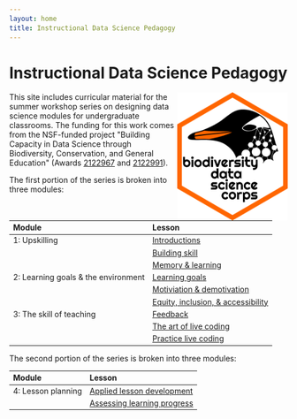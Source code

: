 ```yaml
---
layout: home
title: Instructional Data Science Pedagogy
---
```


# Instructional Data Science Pedagogy

<img align="right" width="200" src="assets/img/bdsc-logo-hex.png" alt="Hexagon with penguin logo for Biodiversity Data Science Corps"/>

This site includes curricular material for the summer workshop series on
designing data science modules for undergraduate classrooms. The funding for
this work comes from the NSF-funded project "Building Capacity in Data
Science through Biodiversity, Conservation, and General Education" (Awards
[2122967](https://www.nsf.gov/awardsearch/showAward?AWD_ID=2122967)
and [2122991](https://www.nsf.gov/awardsearch/showAward?AWD_ID=2122991)).

The first portion of the series is broken into three modules:

| Module | Lesson |
|:-------|:-------|
| 1: Upskilling | [Introductions](1-1-introductions.md) |
| | [Building skill](1-2-building-skill.md) |
| | [Memory & learning](1-3-memory-load.md) |
| 2: Learning goals & the environment | [Learning goals](2-1-learning-goals.md) |
| | [Motiviation & demotivation](2-2-motivation.md) |
| | [Equity, inclusion, & accessibility](2-3-eia.md) |
| 3: The skill of teaching | [Feedback](3-1-feedback.md) |
| | [The art of live coding](3-2-live-coding.md) |
| | [Practice live coding](3-3-practice.md) |

The second portion of the series is broken into three modules:

| Module | Lesson |
|:-------|:-------|
| 4: Lesson planning | [Applied lesson development](4-1-applied-backwards-design.md) |
| | [Assessing learning progress](4-2-assessing-progress.md) |
